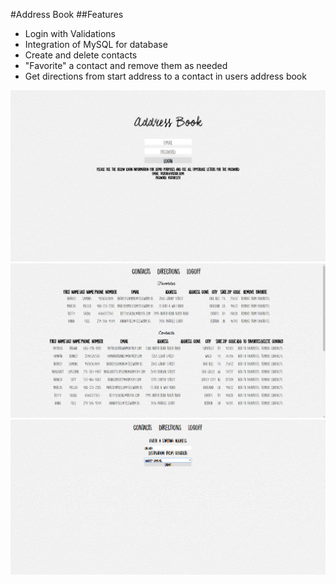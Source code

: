 #Address Book 
##Features
* Login with Validations
* Integration of MySQL for database
* Create and delete contacts
* "Favorite" a contact and remove them as needed
* Get directions from start address to a contact in users address book

![login](login.png)
![maing_page](main_page.png)
![directions](directions.png)


